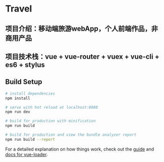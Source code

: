 # Travel

## 项目介绍：移动端旅游webApp，个人前端作品，非商用产品

## 项目技术栈：vue + vue-router + vuex + vue-cli + es6 + stylus

## Build Setup

``` bash
# install dependencies
npm install

# serve with hot reload at localhost:8080
npm run dev

# build for production with minification
npm run build

# build for production and view the bundle analyzer report
npm run build --report
```

For a detailed explanation on how things work, check out the [guide](http://vuejs-templates.github.io/webpack/) and [docs for vue-loader](http://vuejs.github.io/vue-loader).
